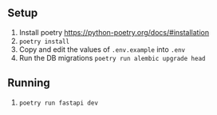## Setup

1. Install poetry https://python-poetry.org/docs/#installation
1. `poetry install`
1. Copy and edit the values of `.env.example` into `.env`
1. Run the DB migrations `poetry run alembic upgrade head`

## Running

1. `poetry run fastapi dev`
